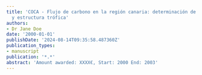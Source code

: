 ```yaml
---
title: 'COCA - Flujo de carbono en la región canaria: determinación de balances locales
  y estructura trófica'
authors:
- Dr Jane Doe
date: '2000-01-01'
publishDate: '2024-08-14T09:35:58.487360Z'
publication_types:
- manuscript
publication: '*.*'
abstract: 'Amount awarded: XXXX€, Start: 2000 End: 2003'
---
```

